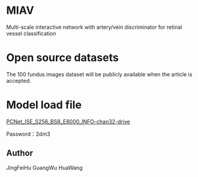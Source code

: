 # MIAV
Multi-scale interactive network with artery/vein discriminator for retinal vessel classification 

# Open source datasets

The 100 fundus images dataset will be publicly available when the article is accepted.

# Model load file

[PCNet_ISE_S256_BS8_E8000_INFO-chan32-drive](https://pan.baidu.com/s/1b8o4heLvpnWGYh9KUXC3rQ)

Password：2dm3

## Author
JingFeiHu	GuangWu	HuaWang